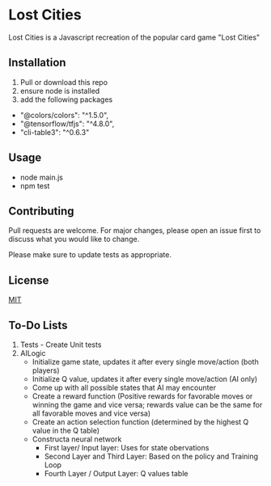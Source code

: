 # Lost Cities

Lost Cities is a Javascript recreation of the popular card game "Lost Cities"

## Installation

1. Pull or download this repo
2. ensure node is installed
3. add the following packages
- "@colors/colors": "^1.5.0",
- "@tensorflow/tfjs": "^4.8.0",
- "cli-table3": "^0.6.3"
  

## Usage

- node main.js
- npm test

## Contributing

Pull requests are welcome. For major changes, please open an issue first
to discuss what you would like to change.

Please make sure to update tests as appropriate.

## License

[MIT](https://choosealicense.com/licenses/mit/)

## To-Do Lists
1. Tests - Create Unit tests
2. AILogic
    - Initialize game state, updates it after every single move/action (both players)
    - Initialize Q value, updates it after every single move/action (AI only)
    - Come up with all possible states that AI may encounter
    - Create a reward function (Positive rewards for favorable moves or winning the game and vice versa; rewards value can be the same for all favorable moves and vice versa)
    - Create an action selection function (determined by the highest Q value in the Q table)
    - Constructa neural network 
        - First layer/ Input layer: Uses for state obervations
        - Second Layer and Third Layer: Based on the policy and Training Loop
        - Fourth Layer / Output Layer: Q values table
